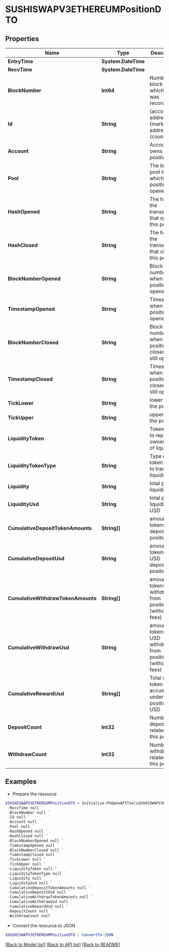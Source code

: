 # SUSHISWAPV3ETHEREUMPositionDTO
## Properties

Name | Type | Description | Notes
------------ | ------------- | ------------- | -------------
**EntryTime** | **System.DateTime** |  | [optional] 
**RecvTime** | **System.DateTime** |  | [optional] 
**BlockNumber** | **Int64** | Number of block in which entity was recorded. | [optional] 
**Id** | **String** | (account address)-(market address)-(count) | [optional] 
**Account** | **String** | Account that owns this position | [optional] 
**Pool** | **String** | The liquidity pool in which this position was opened | [optional] 
**HashOpened** | **String** | The hash of the transaction that opened this position | [optional] 
**HashClosed** | **String** | The hash of the transaction that closed this position | [optional] 
**BlockNumberOpened** | **String** | Block number of when the position was opened | [optional] 
**TimestampOpened** | **String** | Timestamp when the position was opened | [optional] 
**BlockNumberClosed** | **String** | Block number of when the position was closed (0 if still open) | [optional] 
**TimestampClosed** | **String** | Timestamp when the position was closed (0 if still open) | [optional] 
**TickLower** | **String** | lower tick of the position | [optional] 
**TickUpper** | **String** | upper tick of the position | [optional] 
**LiquidityToken** | **String** | Token that is to represent ownership of liquidity | [optional] 
**LiquidityTokenType** | **String** | Type of token used to track liquidity | [optional] 
**Liquidity** | **String** | total position liquidity | [optional] 
**LiquidityUsd** | **String** | total position liquidity in USD | [optional] 
**CumulativeDepositTokenAmounts** | **String[]** | amount of tokens ever deposited to position | [optional] 
**CumulativeDepositUsd** | **String** | amount of tokens in USD deposited to position | [optional] 
**CumulativeWithdrawTokenAmounts** | **String[]** | amount of tokens ever withdrawn from position (without fees) | [optional] 
**CumulativeWithdrawUsd** | **String** | amount of tokens in USD withdrawn from position (without fees) | [optional] 
**CumulativeRewardUsd** | **String[]** | Total reward token accumulated under this position, in USD | [optional] 
**DepositCount** | **Int32** | Number of deposits related to this position | [optional] 
**WithdrawCount** | **Int32** | Number of withdrawals related to this position | [optional] 

## Examples

- Prepare the resource
```powershell
$SUSHISWAPV3ETHEREUMPositionDTO = Initialize-PSOpenAPIToolsSUSHISWAPV3ETHEREUMPositionDTO  -EntryTime null `
 -RecvTime null `
 -BlockNumber null `
 -Id null `
 -Account null `
 -Pool null `
 -HashOpened null `
 -HashClosed null `
 -BlockNumberOpened null `
 -TimestampOpened null `
 -BlockNumberClosed null `
 -TimestampClosed null `
 -TickLower null `
 -TickUpper null `
 -LiquidityToken null `
 -LiquidityTokenType null `
 -Liquidity null `
 -LiquidityUsd null `
 -CumulativeDepositTokenAmounts null `
 -CumulativeDepositUsd null `
 -CumulativeWithdrawTokenAmounts null `
 -CumulativeWithdrawUsd null `
 -CumulativeRewardUsd null `
 -DepositCount null `
 -WithdrawCount null
```

- Convert the resource to JSON
```powershell
$SUSHISWAPV3ETHEREUMPositionDTO | ConvertTo-JSON
```

[[Back to Model list]](../README.md#documentation-for-models) [[Back to API list]](../README.md#documentation-for-api-endpoints) [[Back to README]](../README.md)

